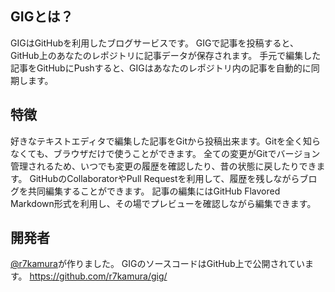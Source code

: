 ## GIGとは？
GIGはGitHubを利用したブログサービスです。
GIGで記事を投稿すると、GitHub上のあなたのレポジトリに記事データが保存されます。
手元で編集した記事をGitHubにPushすると、GIGはあなたのレポジトリ内の記事を自動的に同期します。


## 特徴
好きなテキストエディタで編集した記事をGitから投稿出来ます。Gitを全く知らなくても、ブラウザだけで使うことができます。
全ての変更がGitでバージョン管理されるため、いつでも変更の履歴を確認したり、昔の状態に戻したりできます。
GitHubのCollaboratorやPull Requestを利用して、履歴を残しながらブログを共同編集することができます。
記事の編集にはGitHub Flavored Markdown形式を利用し、その場でプレビューを確認しながら編集できます。

## 開発者
[@r7kamura](https://github.com/r7kamura)が作りました。
GIGのソースコードはGitHub上で公開されています。
https://github.com/r7kamura/gig/

